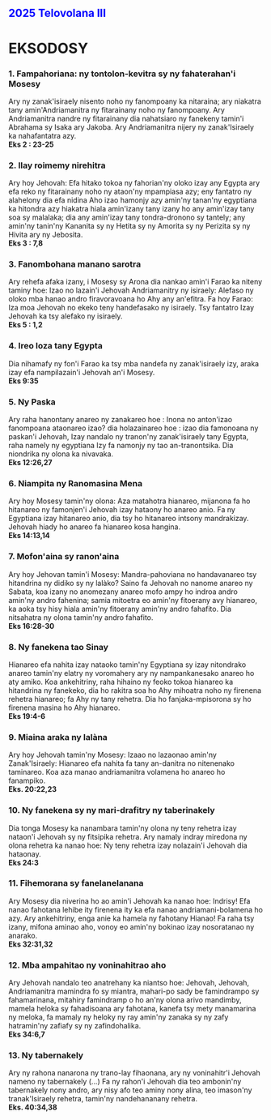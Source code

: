 ## <span style="color: blue;">2025 Telovolana III</span>
# EKSODOSY
### 1. Fampahoriana: ny tontolon-kevitra sy ny fahaterahan'i Mosesy
Ary ny zanak'isiraely nisento noho ny fanompoany ka nitaraina; ary niakatra tany amin'Andriamanitra ny fitarainany noho ny fanompoany. Ary Andriamanitra nandre ny fitarainany dia nahatsiaro ny fanekeny tamin'i Abrahama sy Isaka ary Jakoba. Ary Andriamanitra nijery ny zanak'Isiraely ka nahafantatra azy.  
**Eks 2 : 23-25**


### 2. Ilay roimemy nirehitra
Ary hoy Jehovah: Efa hitako tokoa ny fahorian'ny oloko izay any Egypta ary efa reko ny fitarainany noho ny ataon'ny mpampiasa azy; eny fantatro ny alahelony dia efa nidina Aho izao hamonjy azy amin'ny tanan'ny egyptiana ka hitondra azy hiakatra hiala amin'izany tany izany ho any amin'izay tany soa sy malalaka; dia any amin'izay tany tondra-dronono sy tantely; any amin'ny tanin'ny Kananita sy ny Hetita sy ny Amorita sy ny Perizita sy ny Hivita ary ny Jebosita.  
**Eks 3 : 7,8** 

### 3. Fanombohana manano sarotra
Ary rehefa afaka izany, i Mosesy sy Arona dia nankao amin'i Farao ka niteny taminy hoe: Izao no lazain'i Jehovah Andriamanitry ny isiraely: Alefaso ny oloko mba hanao andro firavoravoana ho Ahy any an'efitra. Fa hoy Farao: Iza moa Jehovah no ekeko teny handefasako ny isiraely. Tsy fantatro Izay Jehovah ka tsy alefako ny isiraely.  
**Eks 5 : 1,2**

### 4. Ireo loza tany Egypta
Dia nihamafy ny fon'i Farao ka tsy mba nandefa ny zanak'isiraely izy, araka izay efa nampilazain'i Jehovah an'i Mosesy.  
**Eks 9:35**

### 5. Ny Paska
Ary raha hanontany anareo ny zanakareo hoe : Inona no anton'izao fanompoana ataonareo izao? dia holazainareo hoe : izao dia famonoana ny paskan'i Jehovah, Izay nandalo ny tranon'ny zanak'isiraely tany Egypta, raha namely ny egyptiana Izy fa namonjy ny tao an-tranontsika. Dia niondrika ny olona ka nivavaka.  
**Eks 12:26,27**

### 6. Niampita ny Ranomasina Mena
Ary hoy Mosesy tamin'ny olona: Aza matahotra hianareo, mijanona fa ho hitanareo ny famonjen'i Jehovah izay hataony ho anareo anio. Fa ny Egyptiana izay hitanareo anio, dia tsy ho hitanareo intsony mandrakizay. Jehovah hiady ho anareo fa hianareo kosa hangina.  
**Eks 14:13,14**

### 7. Mofon'aina sy ranon'aina
Ary hoy Jehovan tamin'i Mosesy: Mandra-pahoviana no handavanareo tsy hitandrina ny didiko sy ny lalàko? Saino fa Jehovah no nanome anareo ny Sabata, koa izany no anomezany anareo mofo ampy ho indroa andro amin'ny andro fahenina; samia mitoetra eo amin'ny fitoerany avy hianareo, ka aoka tsy hisy hiala amin'ny fitoerany amin'ny andro fahafito. Dia nitsahatra ny olona tamin'ny andro fahafito.  
**Eks 16:28-30**

### 8. Ny fanekena tao Sinay
Hianareo efa nahita izay nataoko tamin'ny Egyptiana sy izay nitondrako anareo tamin'ny elatry ny voromahery ary ny nampankanesako anareo ho aty amiko. Koa ankehitriny, raha hihaino ny feoko tokoa hianareo ka hitandrina ny fanekeko, dia ho rakitra soa ho Ahy mihoatra noho ny firenena rehetra hianareo; fa Ahy ny tany rehetra. Dia ho fanjaka-mpisorona sy ho firenena masina ho Ahy hianareo.  
**Eks 19:4-6**

### 9. Miaina araka ny lalàna
Ary hoy Jehovah tamin'ny Mosesy: Izaao no lazaonao amin'ny Zanak'Isiraely: Hianareo efa nahita fa tany an-danitra no nitenenako taminareo. Koa aza manao andriamanitra volamena ho anareo ho fanampiko.  
**Eks. 20:22,23**

### 10. Ny fanekena sy ny mari-drafitry ny taberinakely
Dia tonga Mosesy ka nanambara tamin'ny olona ny teny rehetra izay nataon'i Jehovah sy ny fitsipika rehetra. Ary namaly indray miredona ny olona rehetra ka nanao hoe: Ny teny rehetra izay nolazain'i Jehovah dia hataonay.  
**Eks 24:3**

### 11. Fihemorana sy fanelanelanana
Ary Mosesy dia niverina ho ao amin'i Jehovah ka nanao hoe: Indrisy! Efa nanao fahotana lehibe ity firenena ity ka efa nanao andriamani-bolamena ho azy. Ary ankehitriny, enga anie ka hamela ny fahotany Hianao! Fa raha tsy izany, mifona aminao aho, vonoy eo amin'ny bokinao izay nosoratanao ny anarako.  
**Eks 32:31,32**

### 12. Mba ampahitao ny voninahitrao aho
Ary Jehovah nandalo teo anatrehany ka niantso hoe: Jehovah, Jehovah, Andriamanitra mamindra fo sy miantra, mahari-po sady be famindrampo sy fahamarinana, mitahiry famindramp o ho an'ny olona arivo mandimby, mamela heloka sy fahadisoana ary fahotana, kanefa tsy mety manamarina ny meloka, fa mamaly ny heloky ny ray amin'ny zanaka sy ny zafy hatramin'ny zafiafy sy ny zafindohalika.  
**Eks 34:6,7**

### 13. Ny tabernakely
Ary ny rahona nanarona ny trano-lay fihaonana, ary ny voninahitr'i Jehovah nameno ny tabernakely (...) Fa ny rahon'i Jehovah dia teo ambonin'ny tabernakely nony andro, ary nisy afo teo aminy nony alina, teo imason'ny tranak'Isiraely rehetra, tamin'ny nandehananany rehetra.  
**Eks. 40:34,38**


